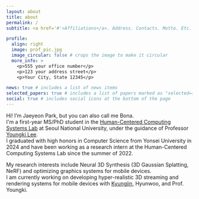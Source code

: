 ```yaml
---
layout: about
title: about
permalink: /
subtitle: <a href='#'>Affiliations</a>. Address. Contacts. Motto. Etc.

profile:
  align: right
  image: prof_pic.jpg
  image_circular: false # crops the image to make it circular
  more_info: >
    <p>555 your office number</p>
    <p>123 your address street</p>
    <p>Your City, State 12345</p>

news: true # includes a list of news items
selected_papers: true # includes a list of papers marked as "selected={true}"
social: true # includes social icons at the bottom of the page
---
```


Hi! I’m Jaeyeon Park, but you can also call me Bona.  
I'm a first-year MS/PhD student in the [Human-Centered Computing Systems Lab](https://hcs.snu.ac.kr/) at Seoul National University, under the guidance of Professor [Youngki Lee](https://youngkilee.blogspot.com/p/about-me.html).  
I graduated with high honors in Computer Science from Yonsei University in 2024 and have been working as a research intern at the Human-Centered Computing Systems Lab since the summer of 2022.

My research interests include Neural 3D Synthesis (3D Gaussian Splatting, NeRF) and optimizing graphics systems for mobile devices.  
I am currently working on developing hyper-realistic 3D streaming and rendering systems for mobile devices with [Kyungjin](https://kyungjin-lee.github.io/), Hyunwoo, and Prof. Youngki.





<!-- Write your biography here. Tell the world about yourself. Link to your favorite [subreddit](http://reddit.com). You can put a picture in, too. The code is already in, just name your picture `prof_pic.jpg` and put it in the `img/` folder.

Put your address / P.O. box / other info right below your picture. You can also disable any of these elements by editing `profile` property of the YAML header of your `_pages/about.md`. Edit `_bibliography/papers.bib` and Jekyll will render your [publications page](/al-folio/publications/) automatically.

Link to your social media connections, too. This theme is set up to use [Font Awesome icons](https://fontawesome.com/) and [Academicons](https://jpswalsh.github.io/academicons/), like the ones below. Add your Facebook, Twitter, LinkedIn, Google Scholar, or just disable all of them. -->
